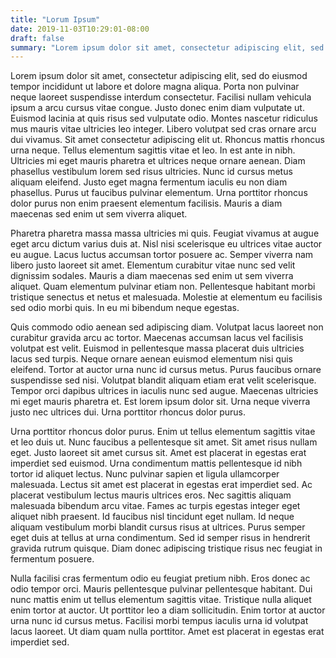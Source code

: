 ```yaml
---
title: "Lorum Ipsum"
date: 2019-11-03T10:29:01-08:00
draft: false
summary: "Lorem ipsum dolor sit amet, consectetur adipiscing elit, sed do eiusmod tempor incididunt ut labore et dolore magna aliqua. Porta non pulvinar neque laoreet suspendisse interdum consectetur."
---
```


Lorem ipsum dolor sit amet, consectetur adipiscing elit, sed do eiusmod tempor incididunt ut labore et dolore magna aliqua. Porta non pulvinar neque laoreet suspendisse interdum consectetur. Facilisi nullam vehicula ipsum a arcu cursus vitae congue. Justo donec enim diam vulputate ut. Euismod lacinia at quis risus sed vulputate odio. Montes nascetur ridiculus mus mauris vitae ultricies leo integer. Libero volutpat sed cras ornare arcu dui vivamus. Sit amet consectetur adipiscing elit ut. Rhoncus mattis rhoncus urna neque. Tellus elementum sagittis vitae et leo. In est ante in nibh. Ultricies mi eget mauris pharetra et ultrices neque ornare aenean. Diam phasellus vestibulum lorem sed risus ultricies. Nunc id cursus metus aliquam eleifend. Justo eget magna fermentum iaculis eu non diam phasellus. Purus ut faucibus pulvinar elementum. Urna porttitor rhoncus dolor purus non enim praesent elementum facilisis. Mauris a diam maecenas sed enim ut sem viverra aliquet.

Pharetra pharetra massa massa ultricies mi quis. Feugiat vivamus at augue eget arcu dictum varius duis at. Nisl nisi scelerisque eu ultrices vitae auctor eu augue. Lacus luctus accumsan tortor posuere ac. Semper viverra nam libero justo laoreet sit amet. Elementum curabitur vitae nunc sed velit dignissim sodales. Mauris a diam maecenas sed enim ut sem viverra aliquet. Quam elementum pulvinar etiam non. Pellentesque habitant morbi tristique senectus et netus et malesuada. Molestie at elementum eu facilisis sed odio morbi quis. In eu mi bibendum neque egestas.

Quis commodo odio aenean sed adipiscing diam. Volutpat lacus laoreet non curabitur gravida arcu ac tortor. Maecenas accumsan lacus vel facilisis volutpat est velit. Euismod in pellentesque massa placerat duis ultricies lacus sed turpis. Neque ornare aenean euismod elementum nisi quis eleifend. Tortor at auctor urna nunc id cursus metus. Purus faucibus ornare suspendisse sed nisi. Volutpat blandit aliquam etiam erat velit scelerisque. Tempor orci dapibus ultrices in iaculis nunc sed augue. Maecenas ultricies mi eget mauris pharetra et. Est lorem ipsum dolor sit. Urna neque viverra justo nec ultrices dui. Urna porttitor rhoncus dolor purus.

Urna porttitor rhoncus dolor purus. Enim ut tellus elementum sagittis vitae et leo duis ut. Nunc faucibus a pellentesque sit amet. Sit amet risus nullam eget. Justo laoreet sit amet cursus sit. Amet est placerat in egestas erat imperdiet sed euismod. Urna condimentum mattis pellentesque id nibh tortor id aliquet lectus. Nunc pulvinar sapien et ligula ullamcorper malesuada. Lectus sit amet est placerat in egestas erat imperdiet sed. Ac placerat vestibulum lectus mauris ultrices eros. Nec sagittis aliquam malesuada bibendum arcu vitae. Fames ac turpis egestas integer eget aliquet nibh praesent. Id faucibus nisl tincidunt eget nullam. Id neque aliquam vestibulum morbi blandit cursus risus at ultrices. Purus semper eget duis at tellus at urna condimentum. Sed id semper risus in hendrerit gravida rutrum quisque. Diam donec adipiscing tristique risus nec feugiat in fermentum posuere.

Nulla facilisi cras fermentum odio eu feugiat pretium nibh. Eros donec ac odio tempor orci. Mauris pellentesque pulvinar pellentesque habitant. Dui nunc mattis enim ut tellus elementum sagittis vitae. Tristique nulla aliquet enim tortor at auctor. Ut porttitor leo a diam sollicitudin. Enim tortor at auctor urna nunc id cursus metus. Facilisi morbi tempus iaculis urna id volutpat lacus laoreet. Ut diam quam nulla porttitor. Amet est placerat in egestas erat imperdiet sed.
